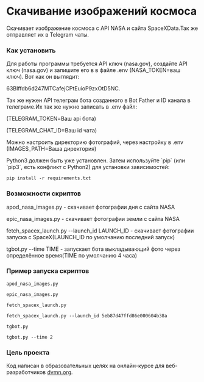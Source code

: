 # Скачивание изображений космоса

Скачивает изображение космоса с API NASA и сайта SpaceXData.Так же отправляет их в Telegram чаты.

### Как установить

<p>Для работы программы требуется API ключ (nasa.gov), создайте API ключ (nasa.gov) и запишите его в в файле .env (NASA_TOKEN=ваш ключ).
Вот как он выглядит:</p> 63BIffdb6d247MTCafejCPtEuioP9zxOtD5NC.
<p>Так же нужен API телеграм бота созданного в Bot Father и ID канала в телеграме.Их так же нужно записать в .env файл: <p>(TELEGRAM_TOKEN=Ваш api бота)<p>(TELEGRAM_CHAT_ID=Ваш id чата)</p>
<p>Можно настроить директорию фотографий, через настройку в .env (IMAGES_PATH=Ваша директория)</p>
Python3 должен быть уже установлен. 
Затем используйте `pip` (или `pip3`, есть конфликт с Python2) для установки зависимостей:

```
pip install -r requirements.txt
```
### Возможности скриптов
<p>apod_nasa_images.py - скачивает фотографии дня с сайта NASA<p>
<p>epic_nasa_images.py - скачивает фотографии земли с сайта NASA<p>
<p>fetch_spacex_launch.py --launch_id LAUNCH_ID - скачивает фотографии запуска с SpaceX(LAUNCH_ID по умолчанию последний запуск)<p>
<p>tgbot.py --time TIME - запускает бота выкладывающий фото через определённое время(TIME по умолчанию 4 часа)<p>

### Пример запуска скриптов
```
apod_nasa_images.py
```
```
epic_nasa_images.py
```
```
fetch_spacex_launch.py
```
```
fetch_spacex_launch.py --launch_id 5eb87d47ffd86e000604b38a
```
```
tgbot.py
```
```
tgbot.py --time 2
```

### Цель проекта

Код написан в образовательных целях на онлайн-курсе для веб-разработчиков [dvmn.org](https://dvmn.org/).

